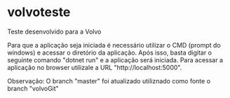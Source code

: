# volvoteste
Teste desenvolvido para a Volvo

Para que a aplicação seja iniciada é necessário utilizar o CMD (prompt do windows) e acessar o diretório da aplicação.
Após isso, basta digitar o seguinte comando "dotnet run" e a aplicação será iniciada.
Para acessar a aplicação no browser utilizale a URL "http://localhost:5000".

Observação: O branch "master" foi atualizado utiliznado como fonte o branch "volvoGit"

